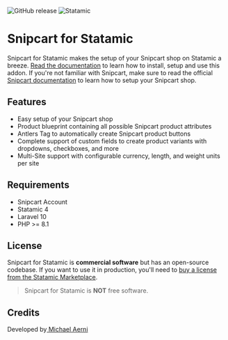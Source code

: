 ![GitHub release](https://flat.badgen.net/github/release/aerni/statamic-snipcart)
![Statamic](https://flat.badgen.net/badge/Statamic/4.0+/FF269E)

# Snipcart for Statamic
Snipcart for Statamic makes the setup of your Snipcart shop on Statamic a breeze. [Read the documentation](https://snipcart.docs.michaelaerni.ch) to learn how to install, setup and use this addon. If you're not familiar with Snipcart, make sure to read the official [Snipcart documentation](https://docs.snipcart.com/v3/) to learn how to setup your Snipcart shop.

## Features

* Easy setup of your Snipcart shop
* Product blueprint containing all possible Snipcart product attributes
* Antlers Tag to automatically create Snipcart product buttons
* Complete support of custom fields to create product variants with dropdowns, checkboxes, and more
* Multi-Site support with configurable currency, length, and weight units per site

## Requirements

* Snipcart Account
* Statamic 4
* Laravel 10
* PHP &gt;= 8.1

## License
Snipcart for Statamic is **commercial software** but has an open-source codebase. If you want to use it in production, you'll need to [buy a license from the Statamic Marketplace](https://statamic.com/addons/aerni/snipcart).
>Snipcart for Statamic is **NOT** free software.

## Credits
Developed by[ Michael Aerni](https://www.michaelaerni.ch)
